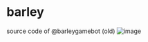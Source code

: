 # barley
source code of @barleygamebot (old)
![image](https://user-images.githubusercontent.com/83734728/163836187-0a1b670a-3dcc-4e42-a951-c8e2d1d7b1ed.png)
